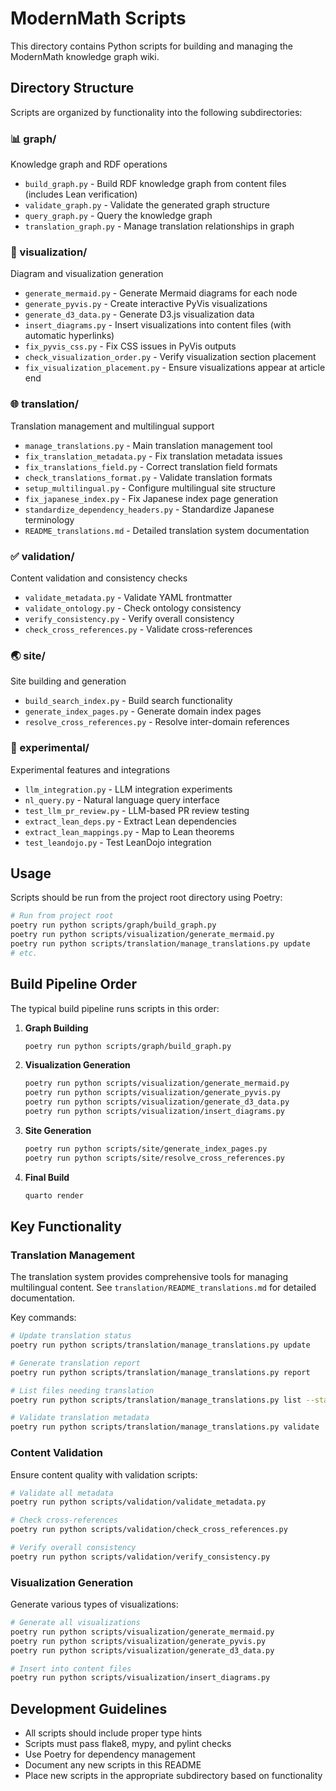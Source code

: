 # ModernMath Scripts

This directory contains Python scripts for building and managing the ModernMath knowledge graph wiki.

## Directory Structure

Scripts are organized by functionality into the following subdirectories:

### 📊 graph/

Knowledge graph and RDF operations

- `build_graph.py` - Build RDF knowledge graph from content files (includes Lean verification)
- `validate_graph.py` - Validate the generated graph structure
- `query_graph.py` - Query the knowledge graph
- `translation_graph.py` - Manage translation relationships in graph

### 🎨 visualization/

Diagram and visualization generation

- `generate_mermaid.py` - Generate Mermaid diagrams for each node
- `generate_pyvis.py` - Create interactive PyVis visualizations
- `generate_d3_data.py` - Generate D3.js visualization data
- `insert_diagrams.py` - Insert visualizations into content files (with automatic hyperlinks)
- `fix_pyvis_css.py` - Fix CSS issues in PyVis outputs
- `check_visualization_order.py` - Verify visualization section placement
- `fix_visualization_placement.py` - Ensure visualizations appear at article end

### 🌐 translation/

Translation management and multilingual support

- `manage_translations.py` - Main translation management tool
- `fix_translation_metadata.py` - Fix translation metadata issues
- `fix_translations_field.py` - Correct translation field formats
- `check_translations_format.py` - Validate translation formats
- `setup_multilingual.py` - Configure multilingual site structure
- `fix_japanese_index.py` - Fix Japanese index page generation
- `standardize_dependency_headers.py` - Standardize Japanese terminology
- `README_translations.md` - Detailed translation system documentation

### ✅ validation/

Content validation and consistency checks

- `validate_metadata.py` - Validate YAML frontmatter
- `validate_ontology.py` - Check ontology consistency
- `verify_consistency.py` - Verify overall consistency
- `check_cross_references.py` - Validate cross-references

### 🌏 site/

Site building and generation

- `build_search_index.py` - Build search functionality
- `generate_index_pages.py` - Generate domain index pages
- `resolve_cross_references.py` - Resolve inter-domain references

### 🧪 experimental/

Experimental features and integrations

- `llm_integration.py` - LLM integration experiments
- `nl_query.py` - Natural language query interface
- `test_llm_pr_review.py` - LLM-based PR review testing
- `extract_lean_deps.py` - Extract Lean dependencies
- `extract_lean_mappings.py` - Map to Lean theorems
- `test_leandojo.py` - Test LeanDojo integration

## Usage

Scripts should be run from the project root directory using Poetry:

```bash
# Run from project root
poetry run python scripts/graph/build_graph.py
poetry run python scripts/visualization/generate_mermaid.py
poetry run python scripts/translation/manage_translations.py update
# etc.
```

## Build Pipeline Order

The typical build pipeline runs scripts in this order:

1. **Graph Building**

   ```bash
   poetry run python scripts/graph/build_graph.py
   ```

2. **Visualization Generation**

   ```bash
   poetry run python scripts/visualization/generate_mermaid.py
   poetry run python scripts/visualization/generate_pyvis.py
   poetry run python scripts/visualization/generate_d3_data.py
   poetry run python scripts/visualization/insert_diagrams.py
   ```

3. **Site Generation**

   ```bash
   poetry run python scripts/site/generate_index_pages.py
   poetry run python scripts/site/resolve_cross_references.py
   ```

4. **Final Build**

   ```bash
   quarto render
   ```

## Key Functionality

### Translation Management

The translation system provides comprehensive tools for managing multilingual content. See `translation/README_translations.md` for detailed documentation.

Key commands:

```bash
# Update translation status
poetry run python scripts/translation/manage_translations.py update

# Generate translation report
poetry run python scripts/translation/manage_translations.py report

# List files needing translation
poetry run python scripts/translation/manage_translations.py list --status=not_started

# Validate translation metadata
poetry run python scripts/translation/manage_translations.py validate
```

### Content Validation

Ensure content quality with validation scripts:

```bash
# Validate all metadata
poetry run python scripts/validation/validate_metadata.py

# Check cross-references
poetry run python scripts/validation/check_cross_references.py

# Verify overall consistency
poetry run python scripts/validation/verify_consistency.py
```

### Visualization Generation

Generate various types of visualizations:

```bash
# Generate all visualizations
poetry run python scripts/visualization/generate_mermaid.py
poetry run python scripts/visualization/generate_pyvis.py
poetry run python scripts/visualization/generate_d3_data.py

# Insert into content files
poetry run python scripts/visualization/insert_diagrams.py
```

## Development Guidelines

- All scripts should include proper type hints
- Scripts must pass flake8, mypy, and pylint checks
- Use Poetry for dependency management
- Document any new scripts in this README
- Place new scripts in the appropriate subdirectory based on functionality
